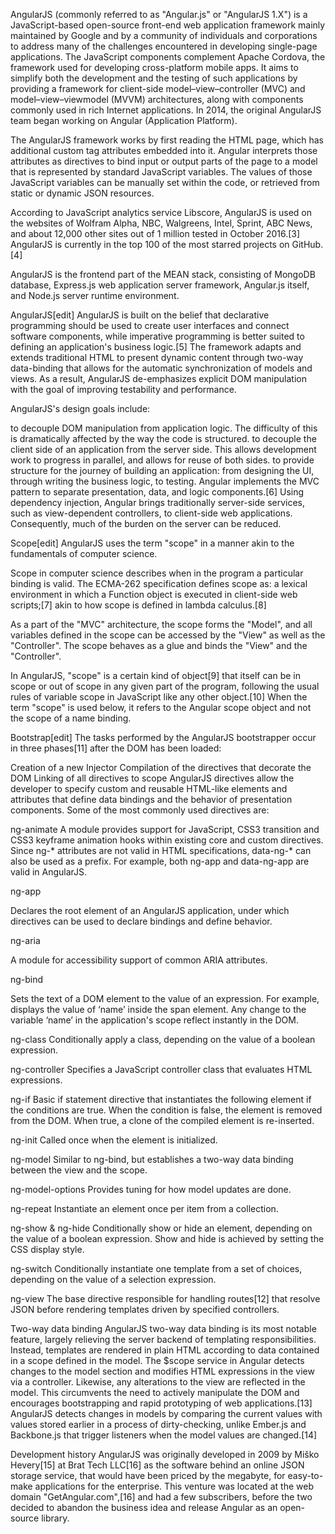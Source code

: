 AngularJS (commonly referred to as "Angular.js" or "AngularJS 1.X") is a JavaScript-based open-source front-end web application framework mainly maintained by Google and by a community of individuals and corporations to address many of the challenges encountered in developing single-page applications. The JavaScript components complement Apache Cordova, the framework used for developing cross-platform mobile apps. It aims to simplify both the development and the testing of such applications by providing a framework for client-side model–view–controller (MVC) and model–view–viewmodel (MVVM) architectures, along with components commonly used in rich Internet applications. In 2014, the original AngularJS team began working on Angular (Application Platform).

The AngularJS framework works by first reading the HTML page, which has additional custom tag attributes embedded into it. Angular interprets those attributes as directives to bind input or output parts of the page to a model that is represented by standard JavaScript variables. The values of those JavaScript variables can be manually set within the code, or retrieved from static or dynamic JSON resources.

According to JavaScript analytics service Libscore, AngularJS is used on the websites of Wolfram Alpha, NBC, Walgreens, Intel, Sprint, ABC News, and about 12,000 other sites out of 1 million tested in October 2016.[3] AngularJS is currently in the top 100 of the most starred projects on GitHub.[4]

AngularJS is the frontend part of the MEAN stack, consisting of MongoDB database, Express.js web application server framework, Angular.js itself, and Node.js server runtime environment.


AngularJS[edit]
AngularJS is built on the belief that declarative programming should be used to create user interfaces and connect software components, while imperative programming is better suited to defining an application's business logic.[5] The framework adapts and extends traditional HTML to present dynamic content through two-way data-binding that allows for the automatic synchronization of models and views. As a result, AngularJS de-emphasizes explicit DOM manipulation with the goal of improving testability and performance.

AngularJS's design goals include:

to decouple DOM manipulation from application logic. The difficulty of this is dramatically affected by the way the code is structured.
to decouple the client side of an application from the server side. This allows development work to progress in parallel, and allows for reuse of both sides.
to provide structure for the journey of building an application: from designing the UI, through writing the business logic, to testing.
Angular implements the MVC pattern to separate presentation, data, and logic components.[6] Using dependency injection, Angular brings traditionally server-side services, such as view-dependent controllers, to client-side web applications. Consequently, much of the burden on the server can be reduced.

Scope[edit]
AngularJS uses the term "scope" in a manner akin to the fundamentals of computer science.

Scope in computer science describes when in the program a particular binding is valid. The ECMA-262 specification defines scope as: a lexical environment in which a Function object is executed in client-side web scripts;[7] akin to how scope is defined in lambda calculus.[8]

As a part of the "MVC" architecture, the scope forms the "Model", and all variables defined in the scope can be accessed by the "View" as well as the "Controller". The scope behaves as a glue and binds the "View" and the "Controller".

In AngularJS, "scope" is a certain kind of object[9] that itself can be in scope or out of scope in any given part of the program, following the usual rules of variable scope in JavaScript like any other object.[10] When the term "scope" is used below, it refers to the Angular scope object and not the scope of a name binding.

Bootstrap[edit]
The tasks performed by the AngularJS bootstrapper occur in three phases[11] after the DOM has been loaded:

Creation of a new Injector
Compilation of the directives that decorate the DOM
Linking of all directives to scope
AngularJS directives allow the developer to specify custom and reusable HTML-like elements and attributes that define data bindings and the behavior of presentation components. Some of the most commonly used directives are:

ng-animate
A module provides support for JavaScript, CSS3 transition and CSS3 keyframe animation hooks within existing core and custom directives.
Since ng-* attributes are not valid in HTML specifications, data-ng-* can also be used as a prefix. For example, both ng-app and data-ng-app are valid in AngularJS.

ng-app

Declares the root element of an AngularJS application, under which directives can be used to declare bindings and define behavior.

ng-aria

A module for accessibility support of common ARIA attributes.

ng-bind

Sets the text of a DOM element to the value of an expression. For example, <span ng-bind="name"></span> displays the value of ‘name’ inside the span element. Any change to the variable ‘name’ in the application's scope reflect instantly in the DOM.

ng-class
Conditionally apply a class, depending on the value of a boolean expression.

ng-controller
Specifies a JavaScript controller class that evaluates HTML expressions.

ng-if
Basic if statement directive that instantiates the following element if the conditions are true. When the condition is false, the element is removed from the DOM. When true, a clone of the compiled element is re-inserted.

ng-init
Called once when the element is initialized.

ng-model
Similar to ng-bind, but establishes a two-way data binding between the view and the scope.

ng-model-options
Provides tuning for how model updates are done.

ng-repeat
Instantiate an element once per item from a collection.

ng-show & ng-hide
Conditionally show or hide an element, depending on the value of a boolean expression. Show and hide is achieved by setting the CSS display style.

ng-switch
Conditionally instantiate one template from a set of choices, depending on the value of a selection expression.

ng-view
The base directive responsible for handling routes[12] that resolve JSON before rendering templates driven by specified controllers.

Two-way data binding
AngularJS two-way data binding is its most notable feature, largely relieving the server backend of templating responsibilities. Instead, templates are rendered in plain HTML according to data contained in a scope defined in the model. The $scope service in Angular detects changes to the model section and modifies HTML expressions in the view via a controller. Likewise, any alterations to the view are reflected in the model. This circumvents the need to actively manipulate the DOM and encourages bootstrapping and rapid prototyping of web applications.[13] AngularJS detects changes in models by comparing the current values with values stored earlier in a process of dirty-checking, unlike Ember.js and Backbone.js that trigger listeners when the model values are changed.[14]

Development history
AngularJS was originally developed in 2009 by Miško Hevery[15] at Brat Tech LLC[16] as the software behind an online JSON storage service, that would have been priced by the megabyte, for easy-to-make applications for the enterprise. This venture was located at the web domain "GetAngular.com",[16] and had a few subscribers, before the two decided to abandon the business idea and release Angular as an open-source library.
